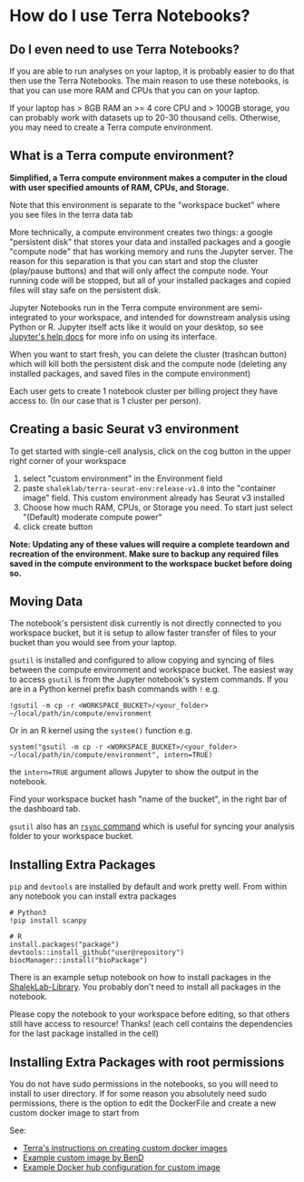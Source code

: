 # How do I use Terra Notebooks?
## Do I even need to use Terra Notebooks?

If you are able to run analyses on your laptop, it is probably easier to do that then use the Terra Notebooks. The main reason to use these notebooks, is that you can use more RAM and CPUs that you can on your laptop.

If your laptop has > 8GB RAM an >= 4 core CPU and > 100GB storage, you can probably work with datasets up to 20-30 thousand cells. Otherwise, you may need to create a Terra compute environment.

## What is a Terra compute environment?

**Simplified, a Terra compute environment makes a computer in the cloud with user specified amounts of RAM, CPUs, and Storage.** 

Note that this environment is separate to the "workspace bucket" where you see files in the terra data tab

More technically, a compute environment creates two things: a google "persistent disk" that stores your data and installed packages and a google "compute node" that has working memory and runs the Jupyter server. The reason for this separation is that you can start and stop the cluster (play/pause buttons) and that will only affect the compute node. Your running code will be stopped, but all of your installed packages and copied files will stay safe on the persistent disk. 

Jupyter Notebooks run in the Terra compute environment are semi-integrated to your workspace, and intended for downstream analysis using Python or R. Jupyter itself acts like it would on your desktop, so see [Jupyter's help docs](https://jupyter.readthedocs.io/en/latest/) for more info on using its interface. 

When you want to start fresh, you can delete the cluster (trashcan button) which will kill both the persistent disk and the compute node (deleting any installed packages, and saved files in the compute environment) 

Each user gets to create 1 notebook cluster per billing project they have access to. (In our case that is 1 cluster per person). 

## Creating a basic Seurat v3 environment

To get started with single-cell analysis, click on the cog button in the upper right corner of your workspace

1. select "custom environment" in the Environment field 
2. paste `shaleklab/terra-seurat-env:release-v1.0` into the "container image" field. This custom environment already has Seurat v3 installed
3. Choose how much RAM, CPUs, or Storage you need. To start just select "(Default) moderate compute power"
4. click create button

**Note: Updating any of these values will require a complete teardown and recreation of the environment. Make sure to backup any required files saved in the compute environment to the workspace bucket before doing so.** 

## Moving Data 

The notebook's persistent disk currently is not directly connected to you workspace bucket, but it is setup to allow faster transfer of files to your bucket than you would see from your laptop. 

`gsutil` is installed and configured to allow copying and syncing of files between the compute environment and workspace bucket. The easiest way to access `gsutil` is from the Jupyter notebook's system commands. If you are in a Python kernel prefix bash commands with `!` e.g. 

`!gsutil -m cp -r <WORKSPACE_BUCKET>/<your_folder> ~/local/path/in/compute/environment`

Or in an R kernel using the `system()` function e.g.

`system("gsutil -m cp -r <WORKSPACE_BUCKET>/<your_folder> ~/local/path/in/compute/environment", intern=TRUE)`

the `intern=TRUE` argument allows Jupyter to show the output in the notebook.

Find your workspace bucket hash "name of the bucket", in the right bar of the dashboard tab. 

`gsutil` also has an [`rsync` command](https://cloud.google.com/storage/docs/gsutil/commands/rsync) which is useful for syncing your analysis folder to your workspace bucket. 

## Installing Extra Packages

`pip` and `devtools` are installed by default and work pretty well. From within any notebook you can install extra packages 

```
# Python3
!pip install scanpy
```

```
# R
install.packages("package")
devtools::install_github("user@repository")
biocManager::install("bioPackage")
```

There is an example setup notebook on how to install packages in the [ShalekLab-Library](https://app.terra.bio/#workspaces/shalek-lab-firecloud/ShalekLab-Library/notebooks/launch/AnalysisSetup.ipynb/?read-only=true). You probably don't need to install all packages in the notebook.

Please copy the notebook to your workspace before editing, so that others still have access to resource! Thanks! (each cell contains the dependencies for the last package installed in the cell)

## Installing Extra Packages with root permissions

You do not have sudo permissions in the notebooks, so you will need to install to user directory. If for some reason you absolutely need sudo permissions, there is the option to edit the DockerFile and create a new custom docker image to start from

See: 

* [Terra's instructions on creating custom docker images](https://github.com/databiosphere/terra-docker#terra-base-images) 
* [Example custom image by BenD](https://github.com/ShalekLab/terra-seurat-env)
* [Example Docker hub configuration for custom image](https://hub.docker.com/repository/docker/shaleklab/terra-seurat-env)
